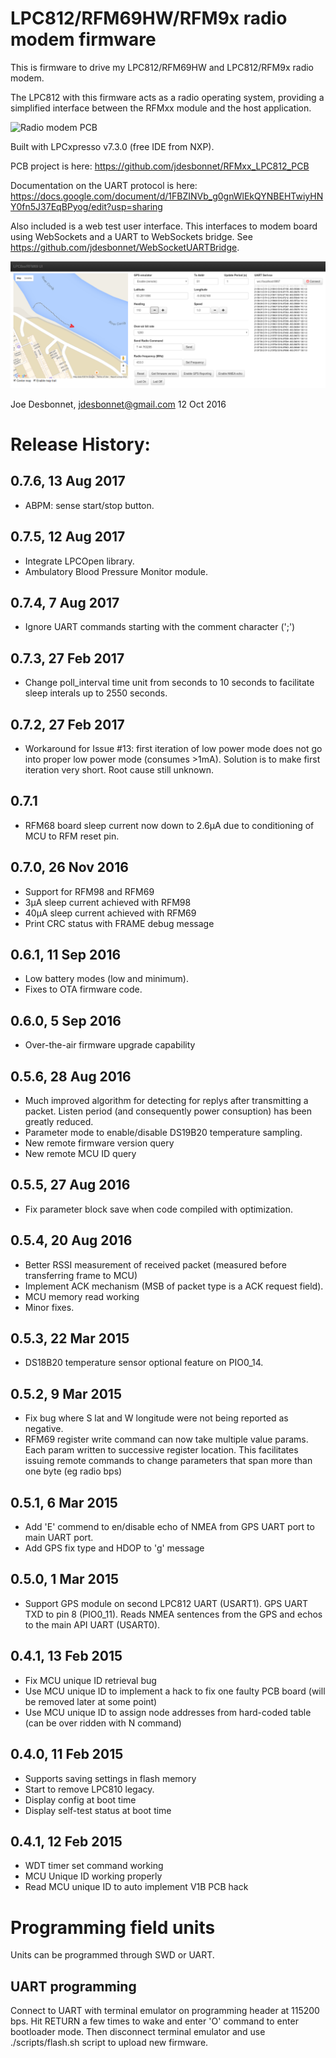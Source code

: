 # LPC812/RFM69HW/RFM9x radio modem firmware

This is firmware to drive my LPC812/RFM69HW and LPC812/RFM9x radio modem.

The LPC812 with this firmware acts as a radio operating system, providing a simplified
interface between the RFMxx module and the host application. 

![Radio modem PCB](https://raw.githubusercontent.com/jdesbonnet/RFMxx_LPC812_PCB/master/doc/rfm69hw_board_populated.jpg)

Built with LPCxpresso v7.3.0 (free IDE from NXP). 

PCB project is here: https://github.com/jdesbonnet/RFMxx_LPC812_PCB

Documentation on the UART protocol is
here:
https://docs.google.com/document/d/1FBZINVb_g0gnWlEkQYNBEHTwiyHNY0fn5J37EqBPyog/edit?usp=sharing


Also included is a web test user interface. This interfaces to modem board using
WebSockets and a UART to WebSockets bridge. See https://github.com/jdesbonnet/WebSocketUARTBridge. 

![test UI](./doc/test_ui.png)


Joe Desbonnet, jdesbonnet@gmail.com
12 Oct 2016

# Release History:

## 0.7.6, 13 Aug 2017
 * ABPM: sense start/stop button.

## 0.7.5, 12 Aug 2017
 * Integrate LPCOpen library.
 * Ambulatory Blood Pressure Monitor module.

## 0.7.4, 7 Aug 2017
 * Ignore UART commands starting with the comment character (';')

## 0.7.3, 27 Feb 2017
 * Change poll_interval time unit from seconds to 10 seconds to facilitate sleep interals up to 2550 seconds. 

## 0.7.2, 27 Feb 2017
 * Workaround for Issue #13: first iteration of low power mode does not go into proper
   low power mode (consumes >1mA). Solution is to make first iteration very short. Root
   cause still unknown.

## 0.7.1
 * RFM68 board sleep current now down to 2.6µA due to conditioning of MCU to RFM reset pin.

## 0.7.0, 26 Nov 2016
 * Support for RFM98 and RFM69
 * 3µA sleep current achieved with RFM98
 * 40µA sleep current achieved with RFM69
 * Print CRC status with FRAME debug message

## 0.6.1, 11 Sep 2016
 * Low battery modes (low and minimum).
 * Fixes to OTA firmware code.

## 0.6.0, 5 Sep 2016
 * Over-the-air firmware upgrade capability

## 0.5.6, 28 Aug 2016
 * Much improved algorithm for detecting for replys after transmitting a packet. Listen period (and consequently power consuption) has been
greatly reduced.
 * Parameter mode to enable/disable DS19B20 temperature sampling.
 * New remote firmware version query
 * New remote MCU ID query

## 0.5.5, 27 Aug 2016
 * Fix parameter block save when code compiled with optimization. 

## 0.5.4, 20 Aug 2016

 * Better RSSI measurement of received packet (measured before transferring frame to MCU)
 * Implement ACK mechanism (MSB of packet type is a ACK request field).
 * MCU memory read working
 * Minor fixes.

## 0.5.3, 22 Mar 2015

 * DS18B20 temperature sensor optional feature on PIO0_14.

## 0.5.2, 9 Mar 2015

 * Fix bug where S lat and W longitude were not being reported as negative.
 * RFM69 register write command can now take multiple value params. Each param written to successive register location. 
 This facilitates issuing remote commands to change parameters that span more than one byte (eg radio bps)
 
## 0.5.1, 6 Mar 2015
 * Add 'E' commend to en/disable echo of NMEA from GPS UART port to main UART port.
 * Add GPS fix type and HDOP to 'g' message
 
## 0.5.0, 1 Mar 2015
 * Support GPS module on second LPC812 UART (USART1). GPS UART TXD to pin 8 (PIO0_11). Reads NMEA 
 sentences from the GPS and echos to the main API UART (USART0).
 
## 0.4.1, 13 Feb 2015
 * Fix MCU unique ID retrieval bug
 * Use MCU unique ID to implement a hack to fix one faulty PCB board (will be removed later at some point)
 * Use MCU unique ID to assign node addresses from hard-coded table (can be over ridden with N command)
  
## 0.4.0, 11 Feb 2015
 * Supports saving settings in flash memory
 * Start to remove LPC810 legacy.
 * Display config at boot time
 * Display self-test status at boot time
 
## 0.4.1, 12 Feb 2015
 * WDT timer set command working
 * MCU Unique ID working properly
 * Read MCU unique ID to auto implement V1B PCB hack

# Programming field units

Units can be programmed through SWD or UART. 

## UART programming

Connect to UART with terminal emulator on programming header at 115200 bps. Hit RETURN a few times 
to wake and enter 'O' command to enter bootloader mode. Then disconnect terminal emulator and use
./scripts/flash.sh script to upload new firmware.

